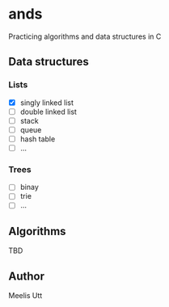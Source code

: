 # ands

Practicing algorithms and data structures in C

## Data structures

### Lists

* [x] singly linked list
* [ ] double linked list
* [ ] stack
* [ ] queue
* [ ] hash table
* [ ] ...

### Trees

* [ ] binay
* [ ] trie
* [ ] ...

## Algorithms

TBD

## Author

Meelis Utt
